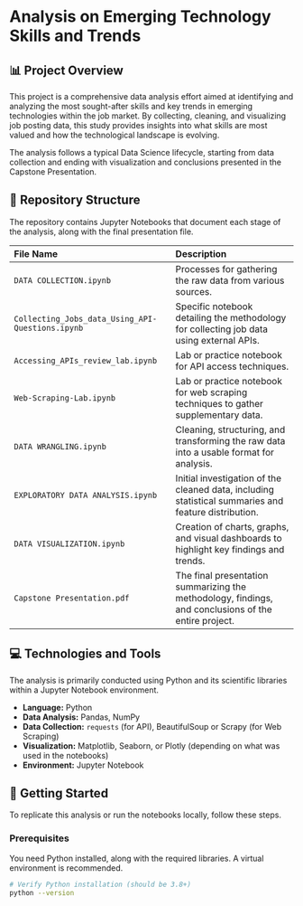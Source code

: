 # Analysis on Emerging Technology Skills and Trends

## 📊 Project Overview

This project is a comprehensive data analysis effort aimed at identifying and analyzing the most sought-after skills and key trends in emerging technologies within the job market. By collecting, cleaning, and visualizing job posting data, this study provides insights into what skills are most valued and how the technological landscape is evolving.

The analysis follows a typical Data Science lifecycle, starting from data collection and ending with visualization and conclusions presented in the Capstone Presentation.

## 📁 Repository Structure

The repository contains Jupyter Notebooks that document each stage of the analysis, along with the final presentation file.

| File Name | Description |
| :--- | :--- |
| `DATA COLLECTION.ipynb` | Processes for gathering the raw data from various sources. |
| `Collecting_Jobs_data_Using_API-Questions.ipynb` | Specific notebook detailing the methodology for collecting job data using external APIs. |
| `Accessing_APIs_review_lab.ipynb` | Lab or practice notebook for API access techniques. |
| `Web-Scraping-Lab.ipynb` | Lab or practice notebook for web scraping techniques to gather supplementary data. |
| `DATA WRANGLING.ipynb` | Cleaning, structuring, and transforming the raw data into a usable format for analysis. |
| `EXPLORATORY DATA ANALYSIS.ipynb` | Initial investigation of the cleaned data, including statistical summaries and feature distribution. |
| `DATA VISUALIZATION.ipynb` | Creation of charts, graphs, and visual dashboards to highlight key findings and trends. |
| `Capstone Presentation.pdf` | The final presentation summarizing the methodology, findings, and conclusions of the entire project. |

## 💻 Technologies and Tools

The analysis is primarily conducted using Python and its scientific libraries within a Jupyter Notebook environment.

* **Language:** Python
* **Data Analysis:** Pandas, NumPy
* **Data Collection:** `requests` (for API), BeautifulSoup or Scrapy (for Web Scraping)
* **Visualization:** Matplotlib, Seaborn, or Plotly (depending on what was used in the notebooks)
* **Environment:** Jupyter Notebook

## 🚀 Getting Started

To replicate this analysis or run the notebooks locally, follow these steps.

### Prerequisites

You need Python installed, along with the required libraries. A virtual environment is recommended.

```bash
# Verify Python installation (should be 3.8+)
python --version
